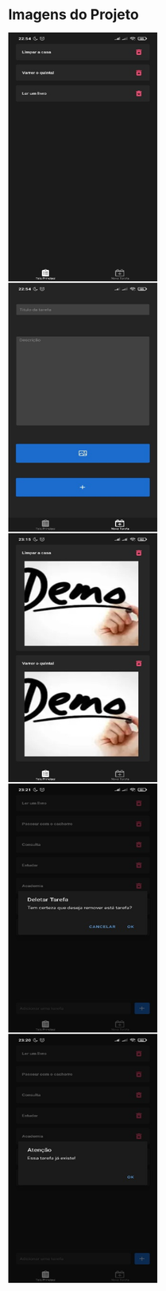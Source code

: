 # Imagens do Projeto

<p>  
  <img width="300" height="500" src="imagens/readme/pagina-principal.jpg" >
  
  <img width="300" height="500" src="imagens/readme/nova-tarefa.jpg" >
  
  <img width="300" height="500" src="imagens/readme/tarefas-imagens.jpg" >
  
  <img width="300" height="500" src="imagens/readme/alerta-deletar.jpg" >
  
  <img width="300" height="500" src="imagens/readme/alerta-erro.jpg" >
</p>
